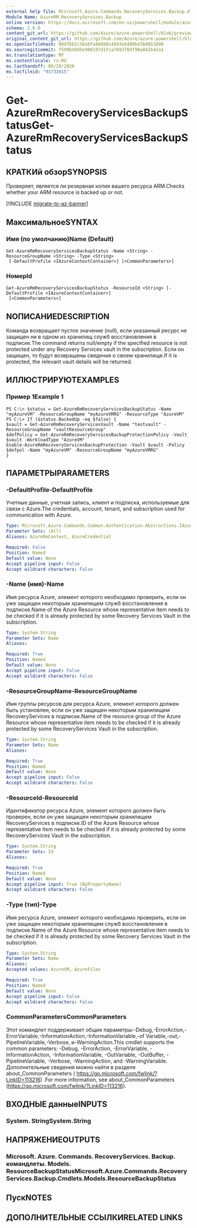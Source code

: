 ```yaml
---
external help file: Microsoft.Azure.Commands.RecoveryServices.Backup.dll-Help.xml
Module Name: AzureRM.RecoveryServices.Backup
online version: https://docs.microsoft.com/en-us/powershell/module/azurerm.recoveryservices.backup/get-azurermrecoveryservicesbackupstatus
schema: 2.0.0
content_git_url: https://github.com/Azure/azure-powershell/blob/preview/src/ResourceManager/RecoveryServices/Commands.RecoveryServices.Backup/help/Get-AzureRmRecoveryServicesBackupStatus.md
original_content_git_url: https://github.com/Azure/azure-powershell/blob/preview/src/ResourceManager/RecoveryServices/Commands.RecoveryServices.Backup/help/Get-AzureRmRecoveryServicesBackupStatus.md
ms.openlocfilehash: 00d7bb2c58abfa466b0c4843eb480b43b08b3d90
ms.sourcegitcommit: f599b50d5e980197d1fca769378df90a842b42a1
ms.translationtype: MT
ms.contentlocale: ru-RU
ms.lasthandoff: 08/20/2020
ms.locfileid: "93733815"
---
```

# <span data-ttu-id="7337f-101">Get-AzureRmRecoveryServicesBackupStatus</span><span class="sxs-lookup"><span data-stu-id="7337f-101">Get-AzureRmRecoveryServicesBackupStatus</span></span>

## <span data-ttu-id="7337f-102">КРАТКИй обзор</span><span class="sxs-lookup"><span data-stu-id="7337f-102">SYNOPSIS</span></span>
<span data-ttu-id="7337f-103">Проверяет, является ли резервная копия вашего ресурса ARM.</span><span class="sxs-lookup"><span data-stu-id="7337f-103">Checks whether your ARM resource is backed up or not.</span></span>

[!INCLUDE [migrate-to-az-banner](../../includes/migrate-to-az-banner.md)]

## <span data-ttu-id="7337f-104">Максимальное</span><span class="sxs-lookup"><span data-stu-id="7337f-104">SYNTAX</span></span>

### <span data-ttu-id="7337f-105">Имя (по умолчанию)</span><span class="sxs-lookup"><span data-stu-id="7337f-105">Name (Default)</span></span>
```
Get-AzureRmRecoveryServicesBackupStatus -Name <String> -ResourceGroupName <String> -Type <String>
 [-DefaultProfile <IAzureContextContainer>] [<CommonParameters>]
```

### <span data-ttu-id="7337f-106">Номер</span><span class="sxs-lookup"><span data-stu-id="7337f-106">Id</span></span>
```
Get-AzureRmRecoveryServicesBackupStatus -ResourceId <String> [-DefaultProfile <IAzureContextContainer>]
 [<CommonParameters>]
```

## <span data-ttu-id="7337f-107">NОПИСАНИЕ</span><span class="sxs-lookup"><span data-stu-id="7337f-107">DESCRIPTION</span></span>
<span data-ttu-id="7337f-108">Команда возвращает пустое значение (null), если указанный ресурс не защищен ни в одном из хранилищ служб восстановления в подписке.</span><span class="sxs-lookup"><span data-stu-id="7337f-108">The command returns null/empty if the specified resource is not protected under any Recovery Services vault in the subscription.</span></span> <span data-ttu-id="7337f-109">Если он защищен, то будут возвращены сведения о своем хранилище.</span><span class="sxs-lookup"><span data-stu-id="7337f-109">If it is protected, the relevant vault details will be returned.</span></span>

## <span data-ttu-id="7337f-110">ИЛЛЮСТРИРУЮТ</span><span class="sxs-lookup"><span data-stu-id="7337f-110">EXAMPLES</span></span>

### <span data-ttu-id="7337f-111">Пример 1</span><span class="sxs-lookup"><span data-stu-id="7337f-111">Example 1</span></span>
```
PS C:\> $status = Get-AzureRmRecoveryServicesBackupStatus -Name "myAzureVM" -ResourceGroupName "myAzureVMRG" -ResourceType "AzureVM"
PS C:\> If ($status.BackedUp -eq $false) {
$vault = Get-AzureRmRecoveryServicesVault -Name "testvault" -ResourceGroupName "vaultResourceGroup"
$defPolicy = Get-AzureRmRecoveryServicesBackupProtectionPolicy -Vault $vault -WorkloadType "AzureVM"
Enable-AzureRmRecoveryServicesBackupProtection -Vault $vault -Policy $defpol -Name "myAzureVM" -ResourceGroupName "myAzureVMRG"
}
```

## <span data-ttu-id="7337f-112">ПАРАМЕТРЫ</span><span class="sxs-lookup"><span data-stu-id="7337f-112">PARAMETERS</span></span>

### <span data-ttu-id="7337f-113">-DefaultProfile</span><span class="sxs-lookup"><span data-stu-id="7337f-113">-DefaultProfile</span></span>
<span data-ttu-id="7337f-114">Учетные данные, учетная запись, клиент и подписка, используемые для связи с Azure.</span><span class="sxs-lookup"><span data-stu-id="7337f-114">The credentials, account, tenant, and subscription used for communication with Azure.</span></span>

```yaml
Type: Microsoft.Azure.Commands.Common.Authentication.Abstractions.IAzureContextContainer
Parameter Sets: (All)
Aliases: AzureRmContext, AzureCredential

Required: False
Position: Named
Default value: None
Accept pipeline input: False
Accept wildcard characters: False
```

### <span data-ttu-id="7337f-115">-Name (имя)</span><span class="sxs-lookup"><span data-stu-id="7337f-115">-Name</span></span>
<span data-ttu-id="7337f-116">Имя ресурса Azure, элемент которого необходимо проверить, если он уже защищен некоторым хранилищем служб восстановления в подписке.</span><span class="sxs-lookup"><span data-stu-id="7337f-116">Name of the Azure Resource whose representative item needs to be checked if it is already protected by some Recovery Services Vault in the subscription.</span></span>

```yaml
Type: System.String
Parameter Sets: Name
Aliases:

Required: True
Position: Named
Default value: None
Accept pipeline input: False
Accept wildcard characters: False
```

### <span data-ttu-id="7337f-117">-ResourceGroupName</span><span class="sxs-lookup"><span data-stu-id="7337f-117">-ResourceGroupName</span></span>
<span data-ttu-id="7337f-118">Имя группы ресурсов для ресурса Azure, элемент которого должен быть установлен, если он уже защищен некоторым хранилищем RecoveryServices в подписке.</span><span class="sxs-lookup"><span data-stu-id="7337f-118">Name of the resource group of the Azure Resource whose representative item needs to be checked if it is already protected by some RecoveryServices Vault in the subscription.</span></span>

```yaml
Type: System.String
Parameter Sets: Name
Aliases:

Required: True
Position: Named
Default value: None
Accept pipeline input: False
Accept wildcard characters: False
```

### <span data-ttu-id="7337f-119">-ResourceId</span><span class="sxs-lookup"><span data-stu-id="7337f-119">-ResourceId</span></span>
<span data-ttu-id="7337f-120">Идентификатор ресурса Azure, элемент которого должен быть проверен, если он уже защищен некоторым хранилищем RecoveryServices в подписке.</span><span class="sxs-lookup"><span data-stu-id="7337f-120">ID of the Azure Resource whose representative item needs to be checked if it is already protected by some RecoveryServices Vault in the subscription.</span></span>

```yaml
Type: System.String
Parameter Sets: Id
Aliases:

Required: True
Position: Named
Default value: None
Accept pipeline input: True (ByPropertyName)
Accept wildcard characters: False
```

### <span data-ttu-id="7337f-121">-Type (тип)</span><span class="sxs-lookup"><span data-stu-id="7337f-121">-Type</span></span>
<span data-ttu-id="7337f-122">Имя ресурса Azure, элемент которого необходимо проверить, если он уже защищен некоторым хранилищем служб восстановления в подписке.</span><span class="sxs-lookup"><span data-stu-id="7337f-122">Name of the Azure Resource whose representative item needs to be checked if it is already protected by some Recovery Services Vault in the subscription.</span></span>

```yaml
Type: System.String
Parameter Sets: Name
Aliases:
Accepted values: AzureVM, AzureFiles

Required: True
Position: Named
Default value: None
Accept pipeline input: False
Accept wildcard characters: False
```

### <span data-ttu-id="7337f-123">CommonParameters</span><span class="sxs-lookup"><span data-stu-id="7337f-123">CommonParameters</span></span>
<span data-ttu-id="7337f-124">Этот командлет поддерживает общие параметры:-Debug,-ErrorAction,-ErrorVariable,-InformationAction,-InformationVariable,-of Variable,-out,-PipelineVariable,-Verbose, и-WarningAction.</span><span class="sxs-lookup"><span data-stu-id="7337f-124">This cmdlet supports the common parameters: -Debug, -ErrorAction, -ErrorVariable, -InformationAction, -InformationVariable, -OutVariable, -OutBuffer, -PipelineVariable, -Verbose, -WarningAction, and -WarningVariable.</span></span> <span data-ttu-id="7337f-125">Дополнительные сведения можно найти в разделе about_CommonParameters ( https://go.microsoft.com/fwlink/?LinkID=113216) .</span><span class="sxs-lookup"><span data-stu-id="7337f-125">For more information, see about_CommonParameters (https://go.microsoft.com/fwlink/?LinkID=113216).</span></span>

## <span data-ttu-id="7337f-126">ВХОДНЫЕ данные</span><span class="sxs-lookup"><span data-stu-id="7337f-126">INPUTS</span></span>

### <span data-ttu-id="7337f-127">System. String</span><span class="sxs-lookup"><span data-stu-id="7337f-127">System.String</span></span>

## <span data-ttu-id="7337f-128">НАПРЯЖЕНИЕ</span><span class="sxs-lookup"><span data-stu-id="7337f-128">OUTPUTS</span></span>

### <span data-ttu-id="7337f-129">Microsoft. Azure. Commands. RecoveryServices. Backup. командлеты. Models. ResourceBackupStatus</span><span class="sxs-lookup"><span data-stu-id="7337f-129">Microsoft.Azure.Commands.RecoveryServices.Backup.Cmdlets.Models.ResourceBackupStatus</span></span>

## <span data-ttu-id="7337f-130">Пуск</span><span class="sxs-lookup"><span data-stu-id="7337f-130">NOTES</span></span>

## <span data-ttu-id="7337f-131">ДОПОЛНИТЕЛЬНЫЕ ССЫЛКИ</span><span class="sxs-lookup"><span data-stu-id="7337f-131">RELATED LINKS</span></span>
